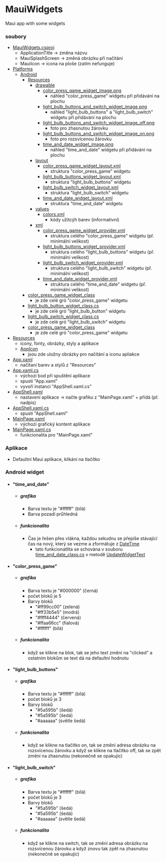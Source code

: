 # MauiWidgets
 Maui app with some widgets
### soubory
- [MauiWidgets.csproj](MauiWidgets.csproj)
   - ApplicationTitle -> změna názvu
   - MauiSplashScreen -> změná obrázku při načítání
   - MauiIcon -> icona na ploše (zatím nefunguje)
- [Platforms](Platforms/)
   - [Android](Platforms/Android/)
      - [Resources](Platforms/Android/Resources/)
         - [drawable](Platforms/Android/Resources/drawable/)
            - [color_press_game_widget_image.png](Platforms/Android/Resources/drawable/color_press_game_widget_image.png)
               - náhled "color_press_game" widgetu při přidávání na plochu
            - [light_bulb_buttons_and_switch_widget_image.png](Platforms/Android/Resources/drawable/light_bulb_buttons_and_switch_widget_image.png)
               - náhled "light_bulb_buttons" a "light_bulb_switch" widgetu při přidávání na plochu
            - [light_bulb_buttons_and_switch_widget_image_off.png](Platforms/Android/Resources/drawable/light_bulb_buttons_and_switch_widget_image_off.png)
               - foto pro zhasnutou žárovku
            - [light_bulb_buttons_and_switch_widget_image_on.png](Platforms/Android/Resources/drawable/light_bulb_buttons_and_switch_widget_image_on.png)
               - foto pro rozsvícenou žárovku
            - [time_and_date_widget_image.png](Platforms/Android/Resources/drawable/time_and_date_widget_image.png)
               - náhled "time_and_date" widgetu při přidávání na plochu
         - [layout](Platforms/Android/Resources/layout)
            - [color_press_game_widget_layout.xml](Platforms/Android/Resources/layout/color_press_game_widget_layout.xml)
               - struktura "color_press_game" widgetu
            - [light_bulb_buttons_widget_layout.xml](Platforms/Android/Resources/layout/light_bulb_buttons_widget_layout.xml)
               - struktura "light_bulb_buttons" widgetu
            - [light_bulb_switch_widget_layout.xml](Platforms/Android/Resources/layout/light_bulb_switch_widget_layout.xml)
               - struktura "light_bulb_switch" widgetu
            - [time_and_date_widget_layout.xml](Platforms/Android/Resources/layout/time_and_date_widget_layout.xml)
               - struktura "time_and_date" widgetu
         - [values](Platforms/Android/Resources/values)
            - [colors.xml](Platforms/Android/Resources/values/colors.xml)
               - kódy užitcýh barev (informativní)
         - [xml](Platforms/Android/Resources/xml)
            - [color_press_game_widget_provider.xml](Platforms/Android/Resources/xml/color_press_game_widget_provider.xml)
               - struktura celého "color_press_game" widgetu (př. minimální velikost)
            - [light_bulb_buttons_widget_provider.xml](Platforms/Android/Resources/xml/light_bulb_buttons_widget_provider.xml)
               - struktura celého "light_bulb_buttons" widgetu (př. minimální velikost)
            - [light_bulb_switch_widget_provider.xml](Platforms/Android/Resources/xml/light_bulb_switch_widget_provider.xml)
               - struktura celého "light_bulb_switch" widgetu (př. minimální velikost)
            - [time_and_date_widget_provider.xml](Platforms/Android/Resources/xml/time_and_date_widget_provider.xml)
               - struktura celého "time_and_date" widgetu (př. minimální velikost)
      - [color_press_game_widget_class](Platforms/Android/color_press_game_widget_class.cs)
         - je zde celé gró "color_press_game" widgetu
      - [light_bulb_button_widget_class.cs](Platforms/Android/light_bulb_button_widget_class.cs)
         - je zde celé gró "light_bulb_button" widgetu
      - [light_bulb_switch_widget_class.cs](Platforms/Android/light_bulb_switch_widget_class.cs)
         - je zde celé gró "light_bulb_switch" widgetu
      - [color_press_game_widget_class](Platforms/Android/color_press_game_widget_class.cs)
         - je zde celé gró "color_press_game" widgetu
- [Resources](Resources/)
   - icony, fonty, obrázky, styly a aplikace
   - [AppIcon](Resources/AppIcon)
      - jsou zde uložny obrázky pro načítání a iconu apliakce
- [App.xaml](App.xaml)
   - načítaní barev a stylů z "Resources"
- [App.xaml.cs](App.xaml.cs)
   - výchozí bod při spuštění aplikace
   - spustí "App.xaml"
   - vyvoří instanci "AppShell.xaml.cs"
- [AppShell.xaml](AppShell.xaml)
   - nastavení aplikace -> načte grafiku z "MainPage.xaml" + přidá (př. nadpis)
- [AppShell.xaml.cs](AppShell.xaml.cs)
   - spustí "AppShell.xaml"
- [MainPage.xaml](MainPage.xaml)
   - výchozí grafický kontent aplikace
- [MainPage.xaml.cs](MainPage.xaml.cs)
   - funkcionalita pro "MainPage.xaml"

### Aplikace
- Defaultní Maui aplikace, klikání na tlačítko

### Android widget
- #### "time_and_date"
  - ##### grafika
    - Barva textu je "#ffffff" (bílá)
    - Barva pozadí průhledná

  - ##### funkcionalita
    - Čas je řešen přes vlákna, každou sekudnu se přepíše stávající čas na nový, který se vezme a zformátuje z [DateTime][DATE]
      - tato funkcionatlita se schována v souboru [time_and_date_class.cs](Platforms/Android/time_and_date_class.cs) v metodě [UpdateWidgetText](Platforms/Android/time_and_date_class.cs#L57)

- #### "color_press_game"
  - ##### grafika
    - Barva textu je "#000000" (černá)
    - počet bloků je 5
    - Barvy bloků
      - "#ff99cc00" (zelená)
      - "#ff33b5e5" (modrá)
      - "#ffff4444" (červená)
      - "#ffaa66cc" (fialová)
      - "#ffffff" (bílá)

  - ##### funkcionalita
    - když se klikne na blok, tak se jeho text změní na "clicked" a ostatním blokům se text dá na defaultní hodnotu
      
- #### "light_bulb_buttons"
  - ##### grafika
    - Barva textu je "#ffffff" (bílá)
    - počet bloků je 3
    - Barvy bloků
      - "#5a595b" (šedá)
      - "#5a595b" (šedá)
      - "#aaaaaa" (světle šedá)

  - ##### funkcionalita
    - když se klikne na tlačítko on, tak se změní adresa obrázku na rozsvícenou žárovku a když se klikne na tlačítko off, tak se zpět změní na zhasnutou (nekonečně se opakujíc)

- #### "light_bulb_switch"
  - ##### grafika
    - Barva textu je "#ffffff" (bílá)
    - počet bloků je 3
    - Barvy bloků
      - "#5a595b" (šedá)
      - "#5a595b" (šedá)
      - "#aaaaaa" (světle šedá)

  - ##### funkcionalita
    - když se klikne na switch, tak se změní adresa obrázku na rozsvícenou žárovku a když znovu tak zpět na zhasnutou (nekonečně se opakujíc)


   [DATE]: <https://learn.microsoft.com/cs-cz/dotnet/api/system.datetime?view=net-7.0>
